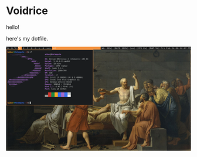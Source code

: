 # Voidrice
hello!

here's my dotfile.



![alt text](https://github.com/jennbean/voidrice/blob/main/rice.png?raw=true)
